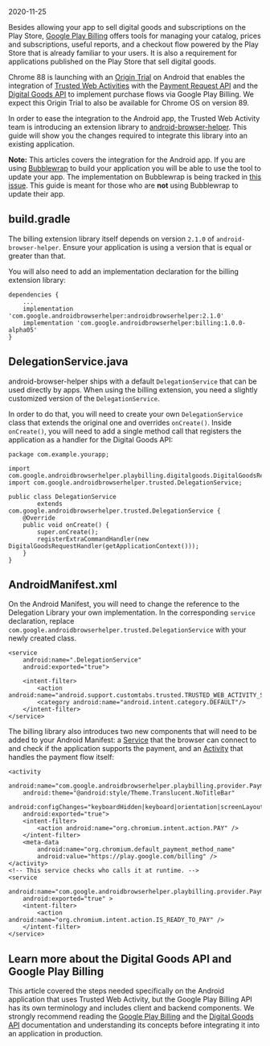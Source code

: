 2020-11-25

Besides allowing your app to sell digital goods and subscriptions on the Play Store, [Google Play Billing](https://developer.android.com/google/play/billing) offers tools for managing your catalog, prices and subscriptions, useful reports, and a checkout flow powered by the Play Store that is already familiar to your users. It is also a requirement for applications published on the Play Store that sell digital goods.

Chrome 88 is launching with an [Origin Trial](https://web.dev/origin-trials/) on Android that enables the integration of [Trusted Web Activities](/docs/android/trusted-web-activity/) with the [Payment Request API](https://www.w3.org/TR/payment-request/) and the [Digital Goods API](https://github.com/WICG/digital-goods) to implement purchase flows via Google Play Billing. We expect this Origin Trial to also be available for Chrome OS on version 89.

In order to ease the integration to the Android app, the Trusted Web Activity team is introducing an extension library to [android-browser-helper](https://github.com/GoogleChrome/android-browser-helper). This guide will show you the changes required to integrate this library into an existing application.

**Note:** This articles covers the integration for the Android app. If you are using [Bubblewrap](https://github.com/GoogleChromeLabs/bubblewrap) to build your application you will be able to use the tool to update your app. The implementation on Bubblewrap is being tracked in [this issue](https://github.com/GoogleChromeLabs/bubblewrap/issues/376). This guide is meant for those who are **not** using Bubblewrap to update their app.

## build.gradle

The billing extension library itself depends on version `2.1.0` of `android-browser-helper`. Ensure your application is using a version that is equal or greater than that.

You will also need to add an implementation declaration for the billing extension library:

    dependencies {
        ...
        implementation 'com.google.androidbrowserhelper:androidbrowserhelper:2.1.0'
        implementation 'com.google.androidbrowserhelper:billing:1.0.0-alpha05'
    }

## DelegationService.java

android-browser-helper ships with a default `DelegationService` that can be used directly by apps. When using the billing extension, you need a slightly customized version of the `DelegationService`.

In order to do that, you will need to create your own `DelegationService` class that extends the original one and overrides `onCreate()`. Inside `onCreate()`, you will need to add a single method call that registers the application as a handler for the Digital Goods API:

    package com.example.yourapp;

    import com.google.androidbrowserhelper.playbilling.digitalgoods.DigitalGoodsRequestHandler;
    import com.google.androidbrowserhelper.trusted.DelegationService;

    public class DelegationService
            extends com.google.androidbrowserhelper.trusted.DelegationService {
        @Override
        public void onCreate() {
            super.onCreate();
            registerExtraCommandHandler(new DigitalGoodsRequestHandler(getApplicationContext()));
        }
    }

## AndroidManifest.xml

On the Android Manifest, you will need to change the reference to the Delegation Library your own implementation. In the corresponding `service` declaration, replace `com.google.androidbrowserhelper.trusted.DelegationService` with your newly created class.

    <service
        android:name=".DelegationService"
        android:exported="true">

        <intent-filter>
            <action android:name="android.support.customtabs.trusted.TRUSTED_WEB_ACTIVITY_SERVICE"/>
            <category android:name="android.intent.category.DEFAULT"/>
        </intent-filter>
    </service>

The billing library also introduces two new components that will need to be added to your Android Manifest: a [Service](https://developer.android.com/guide/components/services) that the browser can connect to and check if the application supports the payment, and an [Activity](https://developer.android.com/reference/android/app/Activity) that handles the payment flow itself:

    <activity
        android:name="com.google.androidbrowserhelper.playbilling.provider.PaymentActivity"
        android:theme="@android:style/Theme.Translucent.NoTitleBar"
        android:configChanges="keyboardHidden|keyboard|orientation|screenLayout|screenSize"
        android:exported="true">
        <intent-filter>
            <action android:name="org.chromium.intent.action.PAY" />
        </intent-filter>
        <meta-data
            android:name="org.chromium.default_payment_method_name"
            android:value="https://play.google.com/billing" />
    </activity>
    <!-- This service checks who calls it at runtime. -->
    <service
        android:name="com.google.androidbrowserhelper.playbilling.provider.PaymentService"
        android:exported="true" >
        <intent-filter>
            <action android:name="org.chromium.intent.action.IS_READY_TO_PAY" />
        </intent-filter>
    </service>

## Learn more about the Digital Goods API and Google Play Billing

This article covered the steps needed specifically on the Android application that uses Trusted Web Activity, but the Google Play Billing API has its own terminology and includes client and backend components. We strongly recommend reading the [Google Play Billing](https://developer.android.com/google/play/billing) and the [Digital Goods API](https://github.com/WICG/digital-goods) documentation and understanding its concepts before integrating it into an application in production.
